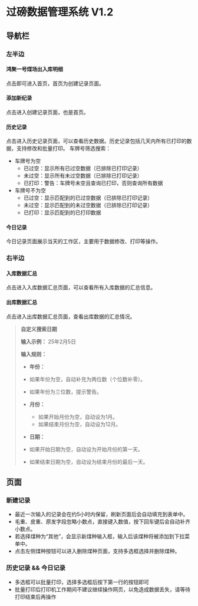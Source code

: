 # 过磅数据管理系统 V1.2

## 导航栏

### 左半边

#### 鸿聚一号煤场出入库明细
点击即可进入首页，首页为创建记录页面。

#### 添加新纪录
点击进入创建记录页面，也是首页。

#### 历史记录
点击进入历史记录页面，可以查看历史数据。历史记录包括几天内所有已打印的数据，支持修改和批量打印。
车牌号筛选搜索：

* 车牌号为空
  * 已过空：显示所有已过空数据（已排除已打印记录）
  * 未过空：显示所有未过空数据（已排除已打印记录）
  * 已打印：警告：车牌号未空且查询已打印，否则查询所有数据
* 车牌号不为空
  * 已过空：显示匹配到的已过空数据（已排除已打印记录）
  * 未过空：显示匹配到的未过空数据（已排除已打印记录）
  * 已打印：显示匹配到的已打印数据

#### 今日记录
今日记录页面展示当天的工作区，主要用于数据修改、打印等操作。

### 右半边

#### 入库数据汇总
点击进入入库数据汇总页面，可以查看所有入库数据的汇总信息。


#### 出库数据汇总
点击进入出库数据汇总页面，查看出库数据的汇总情况。

> **自定义搜索日期**
>
> **输入示例：** 25年2月5日
>
> **输入规则：**
>
> - **年份：**
>  - 如果年份为空，自动补充为两位数（个位数补零）。
>  - 如果年份为三位数，提示警告。
>
> - **月份：**
>   - 如果开始月份为空，自动设为1月。
>   - 如果结束月份为空，自动设为12月。
>
> - **日期：**
>  - 如果开始日期为空，自动设为开始月份的第一天。
>  - 如果结束日期为空，自动设为结束月份的最后一天。

## 页面

### 新建记录
- 最近一次输入的记录会在约5小时内保留，刷新页面后会自动填充到表单中。
- 毛重、皮重、原发字段忽略小数点，直接键入数值，按下回车键后会自动补齐小数点。
- 若选择煤种为“其他”，会显示新煤种输入框，输入后该煤种将被添加到下拉菜单中。
- 点击左侧煤种按钮可以进入删除煤种页面，支持多选框选择并删除煤种。

### 历史记录 && 今日记录
- 多选框可以批量打印，选择多选框后按下第一行的按钮即可
- 批量打印后打印机工作期间不建议继续操作网页，以免造成数据丢失，请等待打印结束后再操作
